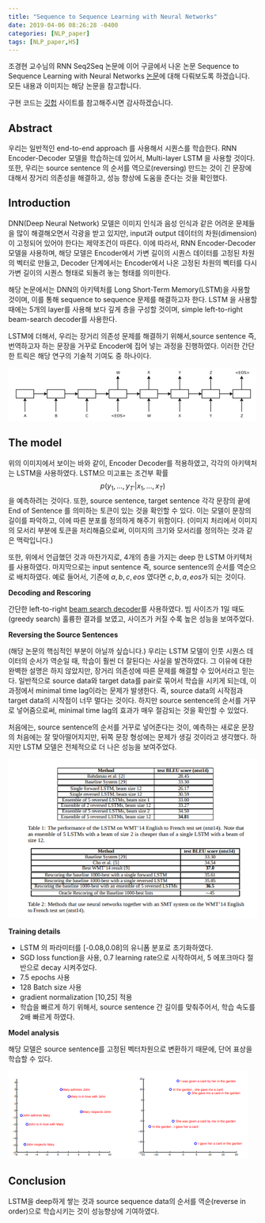 ```yaml
---
title: "Sequence to Sequence Learning with Neural Networks"
date: 2019-04-06 08:26:28 -0400
categories: [NLP_paper]
tags: [NLP_paper,HS]
---
```


조경현 교수님의 RNN Seq2Seq 논문에 이어 구글에서 나온 논문 Sequence to Sequence Learning with Neural Networks [논문](https://arxiv.org/abs/1409.3215)에 대해 다뤄보도록 하겠습니다. 모든 내용과 이미지는 해당 논문을 참고합니다.

구현 코드는 [깃헙](https://github.com/hskimim/Natural_language_Processing_self_study/tree/master/RNN_for_Seq2Seq) 사이트를 참고해주시면 감사하겠습니다.

## Abstract

우리는 일반적인 end-to-end approach 를 사용해서 시퀀스를 학습한다. RNN Encoder-Decoder 모델을 학습하는데 있어서, Multi-layer LSTM 을 사용할 것이다. 또한, 우리는 source sentence 의 순서를 역으로(reversing) 만드는 것이 긴 문장에 대해서 장거리 의존성을 해결하고, 성능 향상에 도움을 준다는 것을 확인했다.

## Introduction

DNN(Deep Neural Network) 모델은 이미지 인식과 음성 인식과 같은 어려운 문제들을 많이 해결해오면서 각광을 받고 있지만, input과 output 데이터의 차원(dimension)이 고정되어 있어야 한다는 제약조건이 따른다. 이에 따라서, RNN Encoder-Decoder 모델을 사용하며, 해당 모델은 Encoder에서 가변 길이의 시퀀스 데이터를 고정된 차원의 벡터로 만들고, Decoder 단계에서는 Encoder에서 나온 고정된 차원의 벡터를 다시 가변 길이의 시퀀스 형태로 되돌려 놓는 형태를 의미한다.

해당 논문에서는 DNN의 아키텍처를 Long Short-Term Memory(LSTM)을 사용할 것이며, 이를 통해 sequence to sequence 문제를 해결하고자 한다. LSTM 을 사용할 때에는 5개의 layer를 사용해 보다 깊게 층을 구성할 것이며, simple left-to-right beam-search decoder를 사용한다.

LSTM에 더해서, 우리는 장거리 의존성 문제를 해결하기 위해서,source sentence 즉, 번역하고자 하는 문장을 거꾸로 Encoder에 집어 넣는 과정을 진행하였다. 이러한 간단한 트릭은 해당 연구의 기술적 기여도 중 하나이다.

<img src = "/images/post_img/markdown-img-paste-20190407170708313.png">

## The model

위의 이미지에서 보이는 바와 같이, Encoder Decoder를 적용하였고, 각각의 아키텍처는 LSTM을 사용하였다. LSTM으 미고표는 조건부 확률
$$p(y_{1},...,y_{T'}|x_{1},...,x_{T})$$ 을 예측하려는 것이다. 또한, source sentence, target sentence 각각 문장의 끝에 End of Sentence 를 의미하는 <EOS> 토큰이 있는 것을 확인할 수 있다. 이는 모델이 문장의 길이를 파악하고, 이에 따른 분포를 정의하게 해주기 위함이다. (이미지 처리에서 이미지의 모서리 부분에 <PAD> 토큰을 처리해줌으로써, 이미지의 크기와 모서리를 정의하는 것과 같은 맥락입니다.)

또한, 위에서 언급했던 것과 마찬가지로, 4개의 층을 가지는 deep 한 LSTM 아키텍처를 사용하였다. 마지막으로는 input sentence 즉, source sentence의 순서를 역순으로 배치하였다. 예로 들어서, 기존에 $a,b,c,eos$ 였다면 $c,b,a,eos$가 되는 것이다.

**Decoding and Rescoring**

간단한 left-to-right [beam search decoder](https://machinelearningmastery.com/beam-search-decoder-natural-language-processing/)를 사용하였다. 빔 사이즈가 1일 때도(greedy search) 훌륭한 결과를 보였고, 사이즈가 커질 수록 높은 성능을 보여주었다.

**Reversing the Source Sentences**

(해당 논문의 핵심적인 부분이 아닐까 싶습니다.)
우리는 LSTM 모델이 인풋 시퀀스 데이터의 순서가 역순일 때, 학습이 훨씬 더 잘된다는 사실을 발견하였다. 그 이유에 대한 완벽한 설명은 하지 않았지만, 장거리 의존성에 따른 문제를 해결할 수 있어서라고 믿는다. 일반적으로 source data와 target data를 pair로 묶어서 학습을 시키게 되는데, 이 과정에서 minimal time lag이라는 문제가 발생한다. 즉, source data의 시작점과 target data의 시작점이 너무 멀다는 것이다. 하지만 source sentence의 순서를 거꾸로 넣어줌으로써, minimal time lag의 효과가 매우 절감되는 것을 확인할 수 있었다.

처음에는, source sentence의 순서를 거꾸로 넣어준다는 것이, 예측하는 새로운 문장의 처음에는 잘 맞아떨어지지만, 뒤쪽 문장 형성에는 문제가 생길 것이라고 생각했다. 하지만 LSTM 모델은 전체적으로 더 나은 성능을 보여주었다.

<img src = "/images/post_img/markdown-img-paste-20190407175609130.png">

**Training details**

- LSTM 의 파라미터를 [-0.08,0.08]의 유니폼 분포로 초기화하였다.
- SGD loss function을 사용, 0.7 learning rate으로 시작하여서, 5 에포크마다 절반으로 decay 시켜주었다.
- 7.5 epochs 사용
- 128 Batch size 사용
- gradient normalization [10,25] 적용
- 학습을 빠르게 하기 위해서, source sentence 간 길이를 맞춰주어서, 학습 속도를 2배 빠르게 하였다.

**Model analysis**

해당 모델은 source sentence를 고정된 벡터차원으로 변환하기 때문에, 단어 표상을 학습할 수 있다.

<img src = '/images/post_img/markdown-img-paste-20190407175957982.png'>


## Conclusion

LSTM을 deep하게 쌓는 것과 source sequence data의 순서를 역순(reverse in order)으로 학습시키는 것이 성능향상에 기여하였다.
